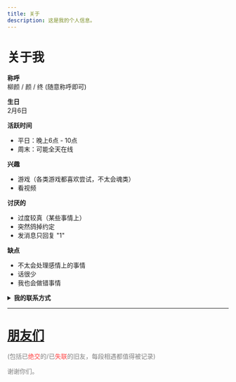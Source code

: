 ```yaml
---
title: 关于
description: 这是我的个人信息。
---
```


# 关于我

**称呼**  
柳颜 / 颜 / 终 (随意称呼即可)

**生日**  
2月6日

**活跃时间**  
- 平日：晚上6点 - 10点  
- 周末：可能全天在线

**兴趣**  
- 游戏（各类游戏都喜欢尝试，不太会魂类）
- 看视频

**讨厌的**  
- 过度较真（某些事情上）
- 突然鸽掉约定
- 发消息只回复 "1"

**缺点**
- 不太会处理感情上的事情
- 话很少
- 我也会做错事情

**<details><summary style="cursor: pointer;">我的联系方式</summary><p>Discord : rainyan_qwq</p><p>QQ : 这个要私聊问我哦</p></details>**

---

# [**朋友们**](http://shinyan.top/posts/2e4b9cc2)
<span style="color: #808080">(包括已<span style="color: #ff4444">绝交</span>的/已<span style="color: #ff4444">失联</span>的旧友，每段相遇都值得被记录)</span>

<span style="color: #808080">谢谢你们。</span>